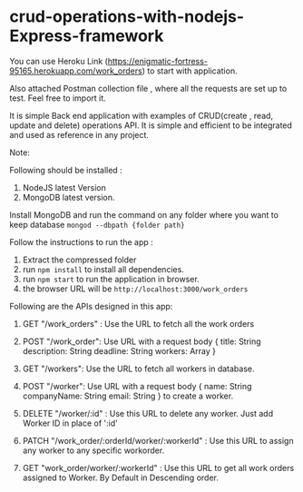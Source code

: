 # crud-operations-with-nodejs-Express-framework

You can use Heroku Link (https://enigmatic-fortress-95165.herokuapp.com/work_orders) to start with application.

Also attached Postman collection file , where all the requests are set up to test. Feel free to import it.

It is simple Back end application with examples of CRUD(create , read, update and delete) operations API. It is simple and efficient to be 
integrated and used as reference in any project.

Note: 

Following should be installed :

1. NodeJS latest Version
2. MongoDB latest version.

Install MongoDB and run the command on any folder where you want to keep database `mongod --dbpath {folder path}`

Follow the instructions to run the app :

1. Extract the compressed folder
2. run `npm install` to install all dependencies.
3. run `npm start` to run the application in browser.
4. the browser URL will be `http://localhost:3000/work_orders`

Following are the APIs designed in this app:

1. GET "/work_orders" : Use the URL to fetch all the work orders

2. POST "/work_order":  Use URL with a request body
                                                      {
                                                        title: String
                                                        description: String
                                                        deadline: String
                                                        workers: Array
                                                      }
                                                      
3. GET "/workers": Use the URL to fetch all workers in database.

4. POST "/worker": Use URL with a request body
                                                      {
                                                        name: String
                                                        companyName: String
                                                        email: String
                                                      }
                                                      to create a worker.
                                                      
5. DELETE "/worker/:id" : Use this URL to delete any worker. Just add Worker ID in place of ':id'

6. PATCH "/work_order/:orderId/worker/:workerId" : Use this URL to assign any worker to any specific workorder.

7. GET "work_order/worker/:workerId" : Use this URL to get all work orders assigned to Worker. By Default in Descending order.


